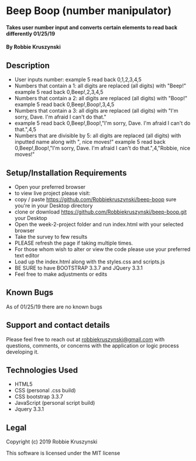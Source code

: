 # Beep Boop (number manipulator)

#### Takes user number input and converts certain elements to read back differently 01/25/19

#### By **Robbie Kruszynski**

## Description
* User inputs number:
example 5
read back 0,1,2,3,4,5
* Numbers that contain a 1: all digits are replaced (all digits) with "Beep!"
example 5
read back 0,Beep!,2,3,4,5
* Numbers that contain a 2: all digits are replaced (all digits) with "Boop!"
example 5
read back 0,Beep!,Boop!,3,4,5
* Numbers that contain a 3: all digits are replaced (all digits) with "I'm sorry, Dave. I'm afraid I can't do that."
* example 5
read back 0,Beep!,Boop!,"I'm sorry, Dave. I'm afraid I can't do that.",4,5
* Numbers that are divisible by 5: all digits are replaced (all digits) with inputted name along with ", nice moves!"
example 5
read back 0,Beep!,Boop!,"I'm sorry, Dave. I'm afraid I can't do that.",4,"Robbie, nice moves!"

## Setup/Installation Requirements

* Open your preferred browser
* to view live project please visit:
* copy / paste https://github.com/Robbiekruszynski/beep-boop sure you're in your Desktop directory
* clone or download https://github.com/Robbiekruszynski/beep-boop.git your Desktop
* Open the week-2-project folder and run index.html with your selected browser
* Take the survey to few results
* PLEASE refresh the page if taking multiple times.
* For those whom wish to alter or view the code please use your preferred text editor
* Load up the index.html along with the styles.css and scripts.js
* BE SURE to have BOOTSTRAP 3.3.7 and JQuery 3.3.1
* Feel free to make adjustments or edits

## Known Bugs
As of  01/25/19 there are no known bugs

## Support and contact details

Please feel free to reach out at robbiekruszynski@gmail.com with questions, comments, or concerns with the application or logic process developing it.
## Technologies Used

* HTML5
* CSS (personal .css build)
* CSS bootstrap 3.3.7
* JavaScript (personal script build)
* Jquery 3.3.1

## Legal

Copyright (c) 2019 Robbie Kruszynski

This software is licensed under the MIT license
